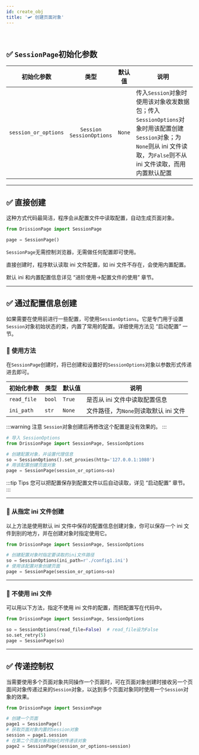 ```yaml
---
id: create_obj
title: '🛩️ 创建页面对象'
---
```


<div class="wwads-cn wwads-horizontal" data-id="317"></div><br/>

## ✅️️ `SessionPage`初始化参数

| 初始化参数                | 类型                            | 默认值    | 说明                                                                                                               |
|:--------------------:|:-----------------------------:|:------:|------------------------------------------------------------------------------------------------------------------|
| `session_or_options` | `Session`<br/>`SessionOptions` | `None` | 传入`Session`对象时使用该对象收发数据包；传入`SessionOptions`对象时用该配置创建`Session`对象；为`None`则从 ini 文件读取，为`False`则不从 ini 文件读取，而用内置默认配置 |

---

## ✅️️ 直接创建

这种方式代码最简洁，程序会从配置文件中读取配置，自动生成页面对象。

```python
from DrissionPage import SessionPage

page = SessionPage()
```

`SessionPage`无需控制浏览器，无需做任何配置即可使用。

直接创建时，程序默认读取 ini 文件配置，如 ini 文件不存在，会使用内置配置。

默认 ini 和内置配置信息详见 “进阶使用->配置文件的使用” 章节。

---

## ✅️️ 通过配置信息创建

如果需要在使用前进行一些配置，可使用`SessionOptions`。它是专门用于设置`Session`对象初始状态的类，内置了常用的配置。详细使用方法见 “启动配置” 一节。

### 📌 使用方法

在`SessionPage`创建时，将已创建和设置好的`SessionOptions`对象以参数形式传递进去即可。

| 初始化参数       | 类型     | 默认值    | 说明                       |
| ----------- | ------ | ------ | ------------------------ |
| `read_file` | `bool` | `True` | 是否从 ini 文件中读取配置信息        |
| `ini_path`  | `str`  | `None` | 文件路径，为`None`则读取默认 ini 文件 |

:::warning 注意
    `Session`对象创建后再修改这个配置是没有效果的。
:::

```python
# 导入 SessionOptions
from DrissionPage import SessionPage, SessionOptions

# 创建配置对象，并设置代理信息
so = SessionOptions().set_proxies(http='127.0.0.1:1080')
# 用该配置创建页面对象
page = SessionPage(session_or_options=so)
```

:::tip Tips
    您可以把配置保存到配置文件以后自动读取，详见 “启动配置” 章节。
:::

---

### 📌 从指定 ini 文件创建

以上方法是使用默认 ini 文件中保存的配置信息创建对象，你可以保存一个 ini 文件到别的地方，并在创建对象时指定使用它。

```python
from DrissionPage import SessionPage, SessionOptions

# 创建配置对象时指定要读取的ini文件路径
so = SessionOptions(ini_path=r'./config1.ini')
# 使用该配置对象创建页面
page = SessionPage(session_or_options=so)
```

---

### 📌 不使用 ini 文件

可以用以下方法，指定不使用 ini 文件的配置，而把配置写在代码中。

```python
from DrissionPage import SessionPage, SessionOptions

so = SessionOptions(read_file=False)  # read_file设为False
so.set_retry(5)
page = SessionPage(so)
```

---

## ✅️️ 传递控制权

当需要使用多个页面对象共同操作一个页面时，可在页面对象创建时接收另一个页面间对象传递过来的`Session`对象，以达到多个页面对象同时使用一个`Session`对象的效果。

```python
from DrissionPage import SessionPage

# 创建一个页面
page1 = SessionPage()
# 获取页面对象内置的Session对象
session = page1.session
# 在第二个页面对象初始化时传递该对象
page2 = SessionPage(session_or_options=session)
```
